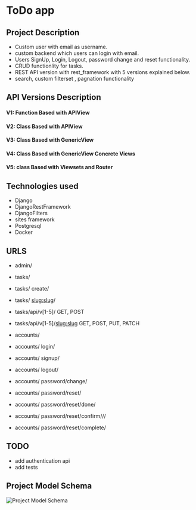 # ToDo app


## Project Description
* Custom user with email as username.
* custom backend which users can login with email.
* Users SignUp, Login, Logout, password change and reset functionality.
* CRUD functionlity for tasks.
* REST API version with rest_framework with 5 versions explained below.
* search, custom filterset , pagnation functionality


## API Versions Description
#### V1: Function Based with APIView
#### V2: Class Based with APIView
#### V3: Class Based with GenericView
#### V4: Class Based with GenericView Concrete Views
#### V5: class Based with Viewsets and Router
 

## Technologies used
* Django
* DjangoRestFramework
* DjangoFilters
* sites framework
* Postgresql
* Docker


## URLS
* admin/

* tasks/
* tasks/ create/
* tasks/ <slug:slug>/
* tasks/api/v[1-5]/ GET, POST
* tasks/api/v[1-5]/<slug:slug> GET, POST, PUT, PATCH

* accounts/
* accounts/ login/
* accounts/ signup/
* accounts/ logout/
* accounts/ password/change/
* accounts/ password/reset/
* accounts/ password/reset/done/
* accounts/ password/reset/confirm/<uidb64>/<token>/
* accounts/ password/reset/complete/


## TODO
* add authentication api
* add tests


## Project Model Schema
![Project Model Schema](https://github.com/AminJml81/ToDo-app/images/model_schema.png)
